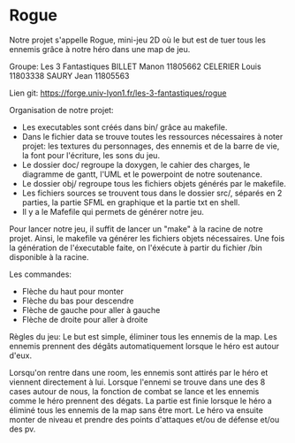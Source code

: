 # Rogue 

Notre projet s'appelle Rogue, mini-jeu 2D où le but est de tuer tous les ennemis grâce à notre héro dans une map de jeu.

Groupe: Les 3 Fantastiques
BILLET Manon 11805662
CELERIER Louis 11803338
SAURY Jean 11805563

Lien git: https://forge.univ-lyon1.fr/les-3-fantastiques/rogue

Organisation de notre projet:
- Les executables sont créés dans bin/ grâce au makefile.
- Dans le fichier data se trouve toutes les ressources nécessaires à noter projet: les textures du personnages, des ennemis et de la barre de vie, la font pour l'écriture, les sons du jeu.
- Le dossier doc/ regroupe la doxygen, le cahier des charges, le diagramme de gantt, l'UML et le powerpoint de notre soutenance.
- Le dossier obj/ regroupe tous les fichiers objets générés par le makefile.
- Les fichiers sources se trouvent tous dans le dossier src/, séparés en 2 parties, la partie SFML en graphique et la partie txt en shell.
- Il y a le Mafefile qui permets de générer notre jeu.

Pour lancer notre jeu, il suffit de lancer un "make" à la racine de notre projet.
Ainsi, le makefile va générer les fichiers objets nécessaires.
Une fois la génération de l'éxecutable faite, on l'éxécute à partir du fichier /bin disponible à la racine.

Les commandes:
- Flèche du haut pour monter
- Flèche du bas pour descendre
- Flèche de gauche pour aller à gauche
- Flèche de droite pour aller à droite

Règles du jeu:
Le but est simple, éliminer tous les ennemis de la map. Les ennemis prennent des dégâts automatiquement lorsque le héro est autour d'eux.

Lorsqu'on rentre dans une room, les ennemis sont attirés par le héro et viennent directement à lui.
Lorsque l'ennemi se trouve dans une des 8 cases autour de nous, la fonction de combat se lance et les ennemis comme le héro prennent des dégats.
La partie est finie lorsque le héro a éliminé tous les ennemis de la map sans être mort.
Le héro va ensuite monter de niveau et prendre des points d'attaques et/ou de défense et/ou des pv.
